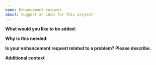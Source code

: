 ```yaml
---
name: Enhancement request
about: Suggest an idea for this project
---
```


<!-- Verify first that your issue is not already reported -->

<!-- Please only use this template for submitting enhancement requests -->

<!-- If possible complete *all* sections as described. Don't remove any section. -->

**What would you like to be added**:

<!-- A clear and concise description of what would you like to be added. -->

**Why is this needed**:

<!-- A clear and concise description of why is it needed. -->

**Is your enhancement request related to a problem? Please describe.**

<!-- A clear and concise description of what the problem is. Ex. I'm always frustrated when [...] -->

**Additional context**

<!-- Add any other context or screenshots about the enhancement request here. -->
